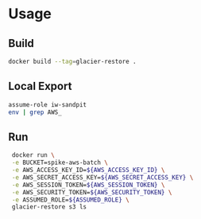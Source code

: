 # Usage

## Build

```bash
docker build --tag=glacier-restore .
```

## Local Export

```bash
assume-role iw-sandpit
env | grep AWS_
```

## Run

```bash
 docker run \
 -e BUCKET=spike-aws-batch \
 -e AWS_ACCESS_KEY_ID=${AWS_ACCESS_KEY_ID} \
 -e AWS_SECRET_ACCESS_KEY=${AWS_SECRET_ACCESS_KEY} \
 -e AWS_SESSION_TOKEN=${AWS_SESSION_TOKEN} \
 -e AWS_SECURITY_TOKEN=${AWS_SECURITY_TOKEN} \
 -e ASSUMED_ROLE=${ASSUMED_ROLE} \
 glacier-restore s3 ls
 ```